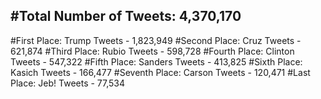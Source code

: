 #Total Number of Tweets: 4,370,170 
---
#First Place: Trump Tweets - 1,823,949
#Second Place: Cruz Tweets - 621,874
#Third Place: Rubio Tweets - 598,728
#Fourth Place: Clinton Tweets - 547,322
#Fifth Place: Sanders Tweets - 413,825
#Sixth Place: Kasich Tweets - 166,477
#Seventh Place: Carson Tweets - 120,471
#Last Place: Jeb! Tweets - 77,534
